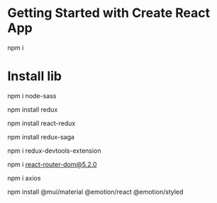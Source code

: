 # Getting Started with Create React App
npm i

# Install lib
npm i node-sass

npm install redux

npm install react-redux

npm install redux-saga

npm i redux-devtools-extension

npm i react-router-dom@5.2.0

npm i axios


npm install @mui/material @emotion/react @emotion/styled

